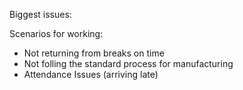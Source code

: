 Biggest issues:

Scenarios for working:

- Not returning from breaks on time
- Not folling the standard process for manufacturing
- Attendance Issues (arriving late)
